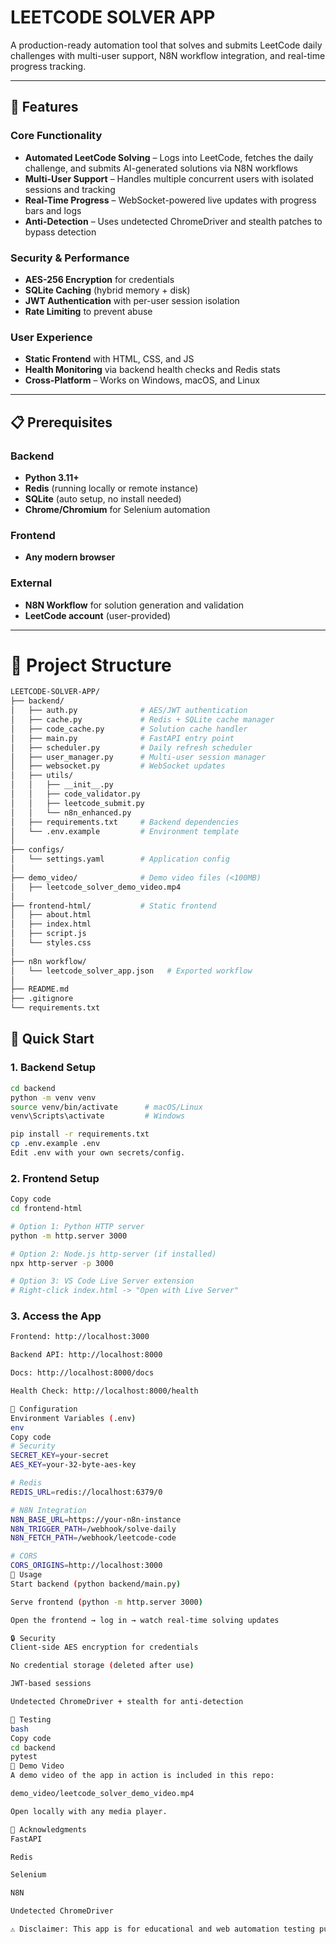 # LEETCODE SOLVER APP

A production-ready automation tool that solves and submits LeetCode daily challenges with multi-user support, N8N workflow integration, and real-time progress tracking.

---

## 🚀 Features

### Core Functionality
- **Automated LeetCode Solving** – Logs into LeetCode, fetches the daily challenge, and submits AI-generated solutions via N8N workflows  
- **Multi-User Support** – Handles multiple concurrent users with isolated sessions and tracking  
- **Real-Time Progress** – WebSocket-powered live updates with progress bars and logs  
- **Anti-Detection** – Uses undetected ChromeDriver and stealth patches to bypass detection  

### Security & Performance
- **AES-256 Encryption** for credentials  
- **SQLite Caching** (hybrid memory + disk)  
- **JWT Authentication** with per-user session isolation  
- **Rate Limiting** to prevent abuse  

### User Experience
- **Static Frontend** with HTML, CSS, and JS  
- **Health Monitoring** via backend health checks and Redis stats  
- **Cross-Platform** – Works on Windows, macOS, and Linux  

---

## 📋 Prerequisites

### Backend
- **Python 3.11+**  
- **Redis** (running locally or remote instance)  
- **SQLite** (auto setup, no install needed)  
- **Chrome/Chromium** for Selenium automation  

### Frontend
- **Any modern browser**  

### External
- **N8N Workflow** for solution generation and validation  
- **LeetCode account** (user-provided)  

---
# 📂 Project Structure

```bash
LEETCODE-SOLVER-APP/
├── backend/
│   ├── auth.py              # AES/JWT authentication
│   ├── cache.py             # Redis + SQLite cache manager
│   ├── code_cache.py        # Solution cache handler
│   ├── main.py              # FastAPI entry point
│   ├── scheduler.py         # Daily refresh scheduler
│   ├── user_manager.py      # Multi-user session manager
│   ├── websocket.py         # WebSocket updates
│   ├── utils/
│   │   ├── __init__.py
│   │   ├── code_validator.py
│   │   ├── leetcode_submit.py
│   │   └── n8n_enhanced.py
│   ├── requirements.txt     # Backend dependencies
│   └── .env.example         # Environment template
│
├── configs/
│   └── settings.yaml        # Application config
│
├── demo_video/              # Demo video files (<100MB)
│   ├── leetcode_solver_demo_video.mp4
│
├── frontend-html/           # Static frontend
│   ├── about.html
│   ├── index.html
│   ├── script.js
│   └── styles.css
│
├── n8n workflow/
│   └── leetcode_solver_app.json   # Exported workflow
│
├── README.md
├── .gitignore
└── requirements.txt
```

## 🚀 Quick Start

### 1. Backend Setup
```bash
cd backend
python -m venv venv
source venv/bin/activate      # macOS/Linux
venv\Scripts\activate         # Windows

pip install -r requirements.txt
cp .env.example .env
Edit .env with your own secrets/config.
```
### 2. Frontend Setup
```bash
Copy code
cd frontend-html

# Option 1: Python HTTP server
python -m http.server 3000

# Option 2: Node.js http-server (if installed)
npx http-server -p 3000

# Option 3: VS Code Live Server extension
# Right-click index.html -> "Open with Live Server"
```
### 3. Access the App
```bash
Frontend: http://localhost:3000

Backend API: http://localhost:8000

Docs: http://localhost:8000/docs

Health Check: http://localhost:8000/health

🔧 Configuration
Environment Variables (.env)
env
Copy code
# Security
SECRET_KEY=your-secret
AES_KEY=your-32-byte-aes-key

# Redis
REDIS_URL=redis://localhost:6379/0

# N8N Integration
N8N_BASE_URL=https://your-n8n-instance
N8N_TRIGGER_PATH=/webhook/solve-daily
N8N_FETCH_PATH=/webhook/leetcode-code

# CORS
CORS_ORIGINS=http://localhost:3000
🎯 Usage
Start backend (python backend/main.py)

Serve frontend (python -m http.server 3000)

Open the frontend → log in → watch real-time solving updates

🔒 Security
Client-side AES encryption for credentials

No credential storage (deleted after use)

JWT-based sessions

Undetected ChromeDriver + stealth for anti-detection

🧪 Testing
bash
Copy code
cd backend
pytest
📂 Demo Video
A demo video of the app in action is included in this repo:

demo_video/leetcode_solver_demo_video.mp4

Open locally with any media player.

🙏 Acknowledgments
FastAPI

Redis

Selenium

N8N

Undetected ChromeDriver

⚠️ Disclaimer: This app is for educational and web automation testing purposes only. Use responsibly and comply with LeetCode’s Terms of Service.
```
